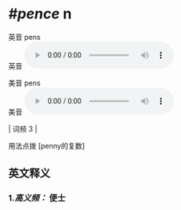 # ***\#pence*** n
英音 pens  
英音
<audio src="./media/pence-B.aac" controls="controls"></audio>

美音 pens  
美音
<audio src="./media/pence.aac" controls="controls"></audio>



| 词频 3 |  

用法点拨  [penny的复数]

英文释义
---
### 1.*高义频：* **便士**  


